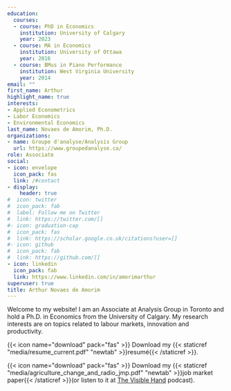 ```yaml
---
education:
  courses:
  - course: PhD in Economics
    institution: University of Calgary
    year: 2023
  - course: MA in Economics
    institution: University of Ottawa
    year: 2016
  - course: BMus in Piano Performance
    institution: West Virginia University
    year: 2014
email: ""
first_name: Arthur
highlight_name: true
interests:
- Applied Econometrics
- Labor Economics
- Environmental Economics
last_name: Novaes de Amorim, Ph.D.
organizations:
- name: Groupe d'analyse/Analysis Group
  url: https://www.groupedanalyse.ca/
role: Associate
social:
- icon: envelope
  icon_pack: fas
  link: /#contact
- display:
    header: true
#  icon: twitter
#  icon_pack: fab
#  label: Follow me on Twitter
#  link: https://twitter.com/[]
#- icon: graduation-cap
#  icon_pack: fas
#  link: https://scholar.google.co.uk/citations?user=[]
#- icon: github
#  icon_pack: fab
#  link: https://github.com/[]
- icon: linkedin
  icon_pack: fab
  link: https://www.linkedin.com/in/amorimarthur
superuser: true
title: Arthur Novaes de Amorim
---
```


Welcome to my website!  I am an Associate at Analysis Group in Toronto and hold a Ph.D. in Economics from the University of Calgary. My research interests are on topics related to labour markets, innovation and productivity.

{{< icon name="download" pack="fas" >}} Download my {{< staticref "media/resume_current.pdf" "newtab" >}}resumé{{< /staticref >}}.

{{< icon name="download" pack="fas" >}} Download my {{< staticref "media/agriculture_change_and_radio_jmp.pdf" "newtab" >}}job market paper{{< /staticref >}}(or listen to it at [The Visible Hand](https://www.thevisiblehand.uk/episodes/episode-57 "The Visible Hand Episode 57") podcast).
